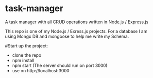 # task-manager
A task manager with all CRUD operations written in Node.js / Express.js

This repo is one of my Node.js / Exress.js projects.
For a database I am using Mongo DB and mongoose to help me write my Schema.


#Start up the project:
- clone the repo
- npm install
- npm start
  (The server should run on port 3000)
- use on http://localhost:3000
